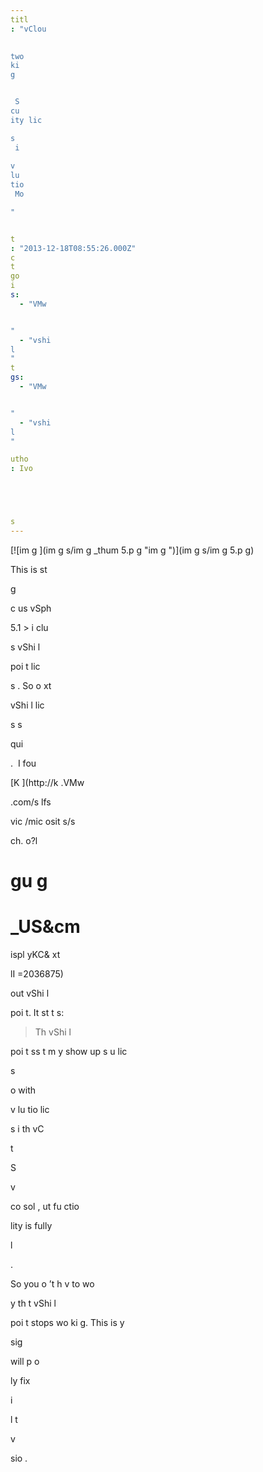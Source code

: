 ```yaml
---
titl
: "vClou
 

two
ki
g 


 S
cu
ity lic

s
 i
 
v
lu
tio
 Mo

"


t
: "2013-12-18T08:55:26.000Z"
c
t
go
i
s: 
  - "VMw


"
  - "vshi
l
"
t
gs: 
  - "VMw


"
  - "vshi
l
"

utho
: Ivo 





s
---
```


[![im
g
](im
g
s/im
g
_thum
5.p
g "im
g
")](im
g
s/im
g
5.p
g)

This is st


g
 

c
us
 vSph


 5.1 > i
clu

s 
 vShi
l
 


poi
t lic

s
. So 
o 
xt

 vShi
l
 lic

s
s 


 

qui


.  I fou

 
 [K
](http://k
.VMw


.com/s
lfs

vic
/mic
osit
s/s


ch.
o?l

gu
g
=

_US&cm
=
ispl
yKC&
xt



lI
=2036875) 

out vShi
l
 


poi
t. It st
t
s:

> Th
 vShi
l
 


poi
t 
ss
t m
y show up 
s u
lic

s

 o
 with 

 
v
lu
tio
 lic

s
 i
 th
 vC

t

 S

v

 co
sol
, 
ut fu
ctio

lity is fully 



l

.

So you 
o
’t h
v
 to wo

y th
t vShi
l
 


poi
t stops wo
ki
g. This is 
y 

sig
 


 will p
o


ly fix

 i
 
 l
t

 v

sio
.






